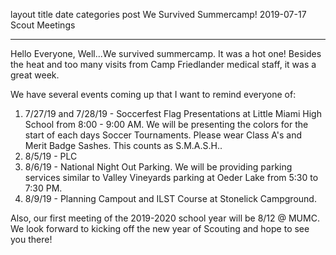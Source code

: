 layout	title	date	categories
post
We Survived Summercamp!
2019-07-17
Scout Meetings

---

Hello Everyone,
Well...We survived summercamp. It was a hot one! Besides the heat and too many visits from Camp Friedlander medical staff, it was a great week.

We have several events coming up that I want to remind everyone of:
1. 7/27/19 and 7/28/19 - Soccerfest Flag Presentations at Little Miami High School from 8:00 - 9:00 AM. We will be presenting the colors for the start of each days Soccer Tournaments. Please wear Class A's and Merit Badge Sashes. This counts as S.M.A.S.H..
2. 8/5/19 - PLC
3. 8/6/19 - National Night Out Parking. We will be providing parking services similar to Valley Vineyards parking at Oeder Lake from 5:30 to 7:30 PM.
4. 8/9/19 - Planning Campout and ILST Course at Stonelick Campground.

Also, our first meeting of the 2019-2020 school year will be 8/12 @ MUMC. We look forward to kicking off the new year of Scouting and hope to see you there!
